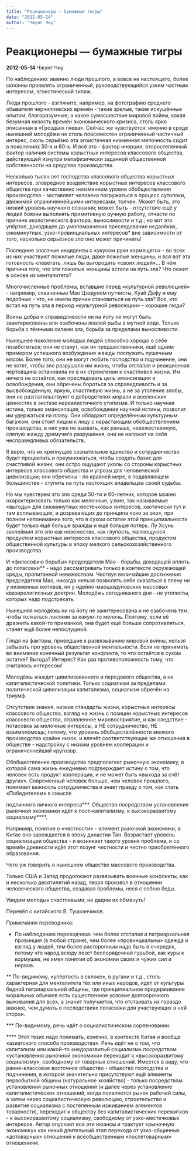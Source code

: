 ```yaml
---
title: "Реакционеры — бумажные тигры"
date: "2012-05-14"
author: "Чжунг Чиу"
---
```


# Реакционеры — бумажные тигры

**2012-05-14** Чжунг Чиу

По наблюдению: именно люди прошлого, а вовсе не настоящего, более склонны проявлять ограниченный, руководствующийся узким частным интересом, эгоистический типаж.

Люди прошлого - взгляните, например, на фотографию среднего обывателя черчиллевских времён - такие зрелые, такие искушённые опытом, благоразумные; а какое сумасшествие мировой войны, какая безумная низость времён экономического кризиса, столь ярко описанная в «Гроздьях гнева». Сейчас же чувствуется: именно в среде нынешней молодёжи не столь повсеместен ограниченный частичный интерес, сколь серьёзно эта эгоистичная низменная мелочность сидит в поколениях 50-х и 60-х. И всё это - фактор инерции, второстепенный фактор наличия системы корыстных интересов классового общества, действующей изнутри метафизически заданной общественной собственности на средства производства.

Несколько тысяч лет господства классового общества корыстных интересов, зловредное воздействие корыстных интересов классового общества при качественно неизменном уровне обобществления производства - заставляет человека погружаться в процесс сутолоки, движимой ограниченнейшими интересами, толчеи. Может быть, это низкий уровень научного сознания; может быть - отсутствие ещё у людей боязни выполнять примитивную ручную работу, отчасти по причине экологического фактора, выносливости и т.д.; но вот это упёртое, доходящее до умопомрачения преследование недалёких, сиюминутных, узко-провинциальных интересов* вне зависимости от того, насколько серьёзное зло оно может причинить!

Последние злостные инциденты с «укусом руки кормящего» - во всех из них участвуют пожилые люди, даже пожилые женщины; и вся вот эта готовность клеветать, лишь бы выгородить «своих людей»... В чём причина того, что эти пожилые женщины встали на путь зла? Что лежит в основе их менталитета?

Многочисленные проблемы, вставшие перед «культурной революцией» - например, схваченные Мао Цзэдуном путчисты, Куай Дафу и ему подобные - что, не имели причин становиться на путь зла? Все, кто встал на путь зла в период «культурной революции» - хорошие люди?

Воины добра и справедливости ни на йоту не могут быть заинтересованы или озабочены ловлей рыбы в мутной воде. Только борьба с тёмными силами зла, борьба за пределами выносливости.

Нынешнее поколение молодых людей способно хорошо о себе позаботиться; они не станут, как их предшественники, ещё одним примером успешного возбуждения жажды послужить пушечным мясом. Более того, они не могут любить господство и подчинение, они не хотят, чтобы зло разрушало им жизнь, чтобы отсталая и реакционная чертовщина остановила их в их стремлении к счастливой жизни. Им ничего не остаётся, как преследовать цель эмансипации и освобождения, они обречены бороться за справедливость и за высвобожденную, яркую, счастливую жизнь, а не за утоление злобы, они не разглагольствуют о добродетелях морали и вселенских ценностях в экстазе нереалистичного утопизма. И только научная истина, только эмансипация, освобождение научной истины, позволит им удержаться на плаву. Они обладают определённым культурным багажом, они стоят лицом к лицу с нарастающим обобществлением производства, в них уже не вызвать, как раньше, невежественную, слепую жажду дремучего разрушения, они не наложат на себя несправедливых обязательств.

Я верю, что их крепнущее сознательное единство и сотрудничество будет процветать и преумножаться, чтобы создать базис для счастливой жизни; они остро ощущают уколы со стороны корыстных интересов классового общества и угрозы для человеческой цивилизации; они обречены - по крайней мере, в подавляющем большинстве - ступить на путь настоящих владельцев своей судьбы.

Но мы чувствуем это зло среди 50-ти и 60-летних, которое можно охарактеризовать только как мелочные, узкие, так называемые «выгоды» для сиюминутных местечковых интересов, хаотически тут и там всплывающих, и дозревающих до принципа «око за око», при полном непонимании того, что в сухом остатке этой принципиальности будет только ещё больше вражды и ещё больше потерь. Лу Хсунь заклеймил это зло как невежество, как глупость, являющуюся продуктом корыстных интересов классового общества, продуктом общественной культуры в эпоху мелкого сельскохозяйственного производства.

И «философию борьбы» председателя Мао - борьбы, доходящей вплоть до потасовки** - надо рассматривать только в контексте окружающей среды, пропитанной невежеством. Чествуя величайшие достижения председателя Мао, никогда нельзя позволять себе оказаться в плену ни у низменных мотивов, ни у идейно-маоцзэдуновских массовых квазирелигиозных доктрин. Молодёжь сегодняшнего дня - не утописты, которых надо подстрекать.

Нынешняя молодёжь ни на йоту не заинтересована и не озабочена тем, чтобы толкаться локтями за какую-то мелочь. Поэтому, если её дразнить какой-то приманкой, она будет ещё больше сопротивляться, станет ещё более непослушной.

Глядя на факторы, приведшие к развязыванию мировой войны, нельзя забывать про уровень общественной ментальности. Если не принимать во внимание конечный результат конфликта, то что остаётся в сухом остатке? Выгода? Интерес? Как раз противоположность тому, что считалось интересом!

Молодёжь жаждет цивилизованного и передового общества, а не капиталистической политики. Только социализм за пределами политической цивилизации капитализма, социализм обречён на триумф.

Отсутствие знания, низкие стандарты жизни, корыстные интересы классового общества, взгляд на жизнь с позиции корыстных интересов классового общества, отравленное мировосприятие, и как следствие - потасовка за мелочные интересы, а НЕ сотрудничество, НЕ взаимопомощь; потому, что уровень обобществлённости мелкого производства крайне низок, и влечёт соответствующие же отношения в обществе - надстройку с низким уровнем кооперации и ограниченнейший кругозор.

Обобществление производства предполагает рыночную экономику, в которой сама жизнь ежедневно подтверждает истину о том, что человек есть продукт кооперации, и не может быть «выхода за счёт других». Современный человек больше, чем человек прошлого, понимает важность сотрудничества и знает правду о том, как стать «Победителем» в смысле

подлинного личного интереса***. Общество посредством установления рыночной экономики идёт к пост-капитализму, к высокоразвитому социализму****.

Например, понятие о «честности» - элемент рыночной экономики, в Китае оно зарождается в эпоху династии Тан. Возрастает уровень социализации общества - и возникает такого уровня проблема, и со времён древности идёт этот лозунг честности и честно приобретённого образования.

Чего уж говорить о нынешнем обществе массового производства.

Только США и Запад продолжают развязывать военные конфликты, как и несколько десятилетий назад, творя произвол в отношении человеческого общества, создавая проблемы, неся с собою беды.

Увидим молодых счастливыми, не дадим их обмануть!

Перевёл с китайского В. Тушканчиков.

Примечания переводчика:

 * По наблюдению переводчика: чем более отсталая и патриархальная провинция (в любой стране), чем более «провинциальны» одежда и взгляд у людей, тем более расторопным надо быть в очередях, потому что народ всюду лезет беспорядочной гурьбой, как куры к кормушке, не имея понятия об экономии своих и чужих сил и нервов.

 ** По-видимому, «упёртость в склоке», в ругани и т.д., столь характерная для менталитета тех или иных народов, идёт от культуры бедной патриархальной общины, где принципиальное придерживание моральных обычаев есть существенное условие долгосрочного выживания для всех, а значит получается, что отстаивать их гораздо важнее, чем думать о последствиях потасовки для участвующих в ней сторон.

 *** По-видимому, речь идёт о социалистическом соревновании.

 **** Этот тезис надо понимать, конечно, в контексте Китая и вообще «азиатского способа производства». Речь идёт не о том, что капитализм или какой-то «недоразвитый социализм» посредством «установления рыночной экономики» переходит к «высокоразвитому социализму», свободному от товарных отношений. Имеется в виду, что ранне-классовое восточное общество - общество господства и подчинения, в котором значительно присутствуют ещё элементы первобытной общины (натуральное хозяйство) - только посредством установления рыночных отношений (и далее через установление капиталистических отношений, когда появляется рынок рабочей силы, а затем через социалистическую революцию, строительство и развитие социализма с постепенным изживанием элементов товарности), переходит к обществу без капиталистических пережитков - к высокоразвитому социализму, свободному от узко-местечковых интересов. Автор опускает все эти нюансы и трактует «рыночную экономику» как некий длительный этап перехода от узко-общинных «дотоварных» отношений к всеобщественным «послетоварным» отношениям.